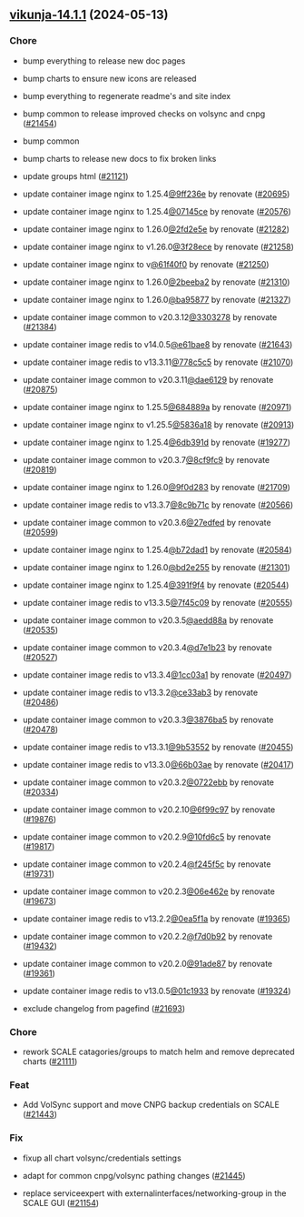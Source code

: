 

## [vikunja-14.1.1](https://github.com/truecharts/charts/compare/vikunja-13.6.0...vikunja-14.1.1) (2024-05-13)

### Chore



- bump everything to release new doc pages

- bump charts to ensure new icons are released

- bump everything to regenerate readme's and site index

- bump common to release improved checks on volsync and cnpg ([#21454](https://github.com/truecharts/charts/issues/21454))

- bump common

- bump charts to release new docs to fix broken links

- update groups html ([#21121](https://github.com/truecharts/charts/issues/21121))

- update container image nginx to 1.25.4[@9ff236e](https://github.com/9ff236e) by renovate ([#20695](https://github.com/truecharts/charts/issues/20695))

- update container image nginx to 1.25.4[@07145ce](https://github.com/07145ce) by renovate ([#20576](https://github.com/truecharts/charts/issues/20576))

- update container image nginx to 1.26.0[@2fd2e5e](https://github.com/2fd2e5e) by renovate ([#21282](https://github.com/truecharts/charts/issues/21282))

- update container image nginx to v1.26.0[@3f28ece](https://github.com/3f28ece) by renovate ([#21258](https://github.com/truecharts/charts/issues/21258))

- update container image nginx to v[@61f40f0](https://github.com/61f40f0) by renovate ([#21250](https://github.com/truecharts/charts/issues/21250))

- update container image nginx to 1.26.0[@2beeba2](https://github.com/2beeba2) by renovate ([#21310](https://github.com/truecharts/charts/issues/21310))

- update container image nginx to 1.26.0[@ba95877](https://github.com/ba95877) by renovate ([#21327](https://github.com/truecharts/charts/issues/21327))

- update container image common to v20.3.12[@3303278](https://github.com/3303278) by renovate ([#21384](https://github.com/truecharts/charts/issues/21384))

- update container image redis to v14.0.5[@e61bae8](https://github.com/e61bae8) by renovate ([#21643](https://github.com/truecharts/charts/issues/21643))

- update container image redis to v13.3.11[@778c5c5](https://github.com/778c5c5) by renovate ([#21070](https://github.com/truecharts/charts/issues/21070))

- update container image common to v20.3.11[@dae6129](https://github.com/dae6129) by renovate ([#20875](https://github.com/truecharts/charts/issues/20875))

- update container image nginx to 1.25.5[@684889a](https://github.com/684889a) by renovate ([#20971](https://github.com/truecharts/charts/issues/20971))

- update container image nginx to v1.25.5[@5836a18](https://github.com/5836a18) by renovate ([#20913](https://github.com/truecharts/charts/issues/20913))

- update container image nginx to 1.25.4[@6db391d](https://github.com/6db391d) by renovate ([#19277](https://github.com/truecharts/charts/issues/19277))

- update container image common to v20.3.7[@8cf9fc9](https://github.com/8cf9fc9) by renovate ([#20819](https://github.com/truecharts/charts/issues/20819))

- update container image nginx to 1.26.0[@9f0d283](https://github.com/9f0d283) by renovate ([#21709](https://github.com/truecharts/charts/issues/21709))

- update container image redis to v13.3.7[@8c9b71c](https://github.com/8c9b71c) by renovate ([#20566](https://github.com/truecharts/charts/issues/20566))

- update container image common to v20.3.6[@27edfed](https://github.com/27edfed) by renovate ([#20599](https://github.com/truecharts/charts/issues/20599))

- update container image nginx to 1.25.4[@b72dad1](https://github.com/b72dad1) by renovate ([#20584](https://github.com/truecharts/charts/issues/20584))

- update container image nginx to 1.26.0[@bd2e255](https://github.com/bd2e255) by renovate ([#21301](https://github.com/truecharts/charts/issues/21301))

- update container image nginx to 1.25.4[@391f9f4](https://github.com/391f9f4) by renovate ([#20544](https://github.com/truecharts/charts/issues/20544))

- update container image redis to v13.3.5[@7f45c09](https://github.com/7f45c09) by renovate ([#20555](https://github.com/truecharts/charts/issues/20555))

- update container image common to v20.3.5[@aedd88a](https://github.com/aedd88a) by renovate ([#20535](https://github.com/truecharts/charts/issues/20535))

- update container image common to v20.3.4[@d7e1b23](https://github.com/d7e1b23) by renovate ([#20527](https://github.com/truecharts/charts/issues/20527))

- update container image redis to v13.3.4[@1cc03a1](https://github.com/1cc03a1) by renovate ([#20497](https://github.com/truecharts/charts/issues/20497))

- update container image redis to v13.3.2[@ce33ab3](https://github.com/ce33ab3) by renovate ([#20486](https://github.com/truecharts/charts/issues/20486))

- update container image common to v20.3.3[@3876ba5](https://github.com/3876ba5) by renovate ([#20478](https://github.com/truecharts/charts/issues/20478))

- update container image redis to v13.3.1[@9b53552](https://github.com/9b53552) by renovate ([#20455](https://github.com/truecharts/charts/issues/20455))

- update container image redis to v13.3.0[@66b03ae](https://github.com/66b03ae) by renovate ([#20417](https://github.com/truecharts/charts/issues/20417))

- update container image common to v20.3.2[@0722ebb](https://github.com/0722ebb) by renovate ([#20334](https://github.com/truecharts/charts/issues/20334))

- update container image common to v20.2.10[@6f99c97](https://github.com/6f99c97) by renovate ([#19876](https://github.com/truecharts/charts/issues/19876))

- update container image common to v20.2.9[@10fd6c5](https://github.com/10fd6c5) by renovate ([#19817](https://github.com/truecharts/charts/issues/19817))

- update container image common to v20.2.4[@f245f5c](https://github.com/f245f5c) by renovate ([#19731](https://github.com/truecharts/charts/issues/19731))

- update container image common to v20.2.3[@06e462e](https://github.com/06e462e) by renovate ([#19673](https://github.com/truecharts/charts/issues/19673))

- update container image redis to v13.2.2[@0ea5f1a](https://github.com/0ea5f1a) by renovate ([#19365](https://github.com/truecharts/charts/issues/19365))

- update container image common to v20.2.2[@f7d0b92](https://github.com/f7d0b92) by renovate ([#19432](https://github.com/truecharts/charts/issues/19432))

- update container image common to v20.2.0[@91ade87](https://github.com/91ade87) by renovate ([#19361](https://github.com/truecharts/charts/issues/19361))

- update container image redis to v13.0.5[@01c1933](https://github.com/01c1933) by renovate ([#19324](https://github.com/truecharts/charts/issues/19324))

- exclude changelog from pagefind ([#21693](https://github.com/truecharts/charts/issues/21693))

### Chore



- rework SCALE catagories/groups to match helm and remove deprecated charts ([#21111](https://github.com/truecharts/charts/issues/21111))

### Feat



- Add VolSync support and move CNPG backup credentials on SCALE ([#21443](https://github.com/truecharts/charts/issues/21443))

### Fix



- fixup all chart volsync/credentials settings

- adapt for common cnpg/volsync pathing changes ([#21445](https://github.com/truecharts/charts/issues/21445))

- replace serviceexpert with externalinterfaces/networking-group in the SCALE GUI ([#21154](https://github.com/truecharts/charts/issues/21154))